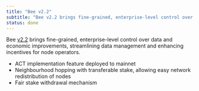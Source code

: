```yaml
---
title: "Bee v2.2"
subtitle: "Bee v2.2 brings fine-grained, enterprise-level control over data and economic improvements, streamlining data management and enhancing incentives for node operators."
status: done
---
```


Bee [v2.2](https://github.com/ethersphere/bee/releases/tag/v2.2.0) brings fine-grained, enterprise-level control over data and economic improvements, streamlining data management and enhancing incentives for node operators.

- ACT implementation feature deployed to mainnet
- Neighbourhood hopping with transferable stake, allowing easy network redistribution of nodes
- Fair stake withdrawal mechanism